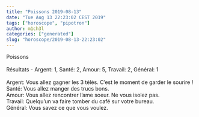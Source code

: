 ```yaml
---
title: "Poissons 2019-08-13"
date: "Tue Aug 13 22:23:02 CEST 2019"
tags: ["horoscope", "pipotron"]
author: m1ch3l
categories: ["generated"]
slug: "horoscope/2019-08-13-22:23:02"
---
```


Poissons<br>
<br>
Résultats - Argent: 1, Santé: 2, Amour: 5, Travail: 2, Général: 1<br>
<br>
Argent:  Vous allez gagner les 3 télés. C’est le moment de garder le sourire !<br>
Santé:   Vous allez manger des trucs bons. <br>
Amour:   Vous allez rencontrer l’ame soeur. Ne vous isolez pas.<br>
Travail: Quelqu’un va faire tomber du café sur votre bureau. <br>
Général: Vous savez ce que vous voulez.<br>
